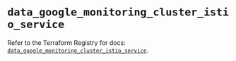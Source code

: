 # `data_google_monitoring_cluster_istio_service`

Refer to the Terraform Registry for docs: [`data_google_monitoring_cluster_istio_service`](https://registry.terraform.io/providers/hashicorp/google/6.34.0/docs/data-sources/monitoring_cluster_istio_service).
